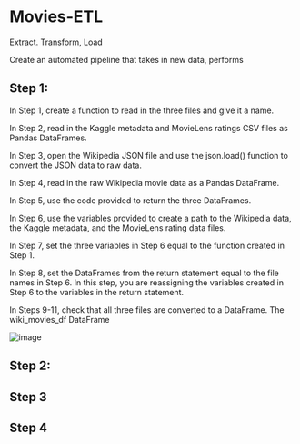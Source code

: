 # Movies-ETL

Extract. Transform, Load

Create an automated pipeline that takes in new data, performs

## Step 1:
In Step 1, create a function to read in the three files and give it a name.

In Step 2, read in the Kaggle metadata and MovieLens ratings CSV files as Pandas DataFrames.

In Step 3, open the Wikipedia JSON file and use the json.load() function to convert the JSON data to raw data.

In Step 4, read in the raw Wikipedia movie data as a Pandas DataFrame.

In Step 5, use the code provided to return the three DataFrames.

In Step 6, use the variables provided to create a path to the Wikipedia data, the Kaggle metadata, and the MovieLens rating data files.

In Step 7, set the three variables in Step 6 equal to the function created in Step 1.

In Step 8, set the DataFrames from the return statement equal to the file names in Step 6. In this step, you are reassigning the variables created in Step 6 to the variables in the return statement.

In Steps 9-11, check that all three files are converted to a DataFrame. 
The wiki_movies_df DataFrame

![image](https://user-images.githubusercontent.com/95730183/155902843-5ffd6bb0-a66a-4422-83eb-3dec085b2c23.png)



## Step 2: 


## Step 3


## Step 4

